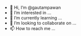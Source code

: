 - 👋 Hi, I’m @gautampawan
- 👀 I’m interested in ...
- 🌱 I’m currently learning ...
- 💞️ I’m looking to collaborate on ...
- 📫 How to reach me ...

<!---
gautampawan/gautampawan is a ✨ special ✨ repository because its `README.md` (this file) appears on your GitHub profile.
You can click the Preview link to take a look at your changes.
--->
